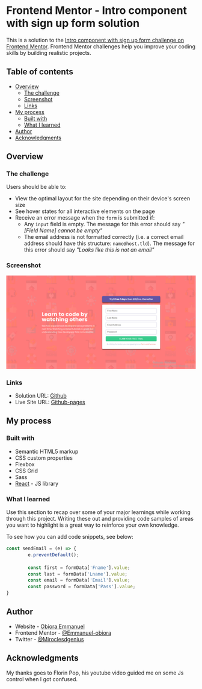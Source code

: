 # Frontend Mentor - Intro component with sign up form solution

This is a solution to the [Intro component with sign up form challenge on Frontend Mentor](https://www.frontendmentor.io/challenges/intro-component-with-signup-form-5cf91bd49edda32581d28fd1). Frontend Mentor challenges help you improve your coding skills by building realistic projects.

## Table of contents

- [Overview](#overview)
  - [The challenge](#the-challenge)
  - [Screenshot](#screenshot)
  - [Links](#links)
- [My process](#my-process)
  - [Built with](#built-with)
  - [What I learned](#what-i-learned)
- [Author](#author)
- [Acknowledgments](#acknowledgments)

## Overview

### The challenge

Users should be able to:

- View the optimal layout for the site depending on their device's screen size
- See hover states for all interactive elements on the page
- Receive an error message when the `form` is submitted if:
  - Any `input` field is empty. The message for this error should say *"[Field Name] cannot be empty"*
  - The email address is not formatted correctly (i.e. a correct email address should have this structure: `name@host.tld`). The message for this error should say *"Looks like this is not an email"*

### Screenshot

![Desktop View](./src/images/desktop.png)

### Links

- Solution URL: [Github](https://github.com/Emmanuel-obiora/intro-component-with-sign-up-form)
- Live Site URL: [Github-pages](https://emmanuel-obiora.github.io/intro-component-with-sign-up-form)

## My process

### Built with

- Semantic HTML5 markup
- CSS custom properties
- Flexbox
- CSS Grid
- Sass
- [React](https://reactjs.org/) - JS library

### What I learned

Use this section to recap over some of your major learnings while working through this project. Writing these out and providing code samples of areas you want to highlight is a great way to reinforce your own knowledge.

To see how you can add code snippets, see below:

```js
const sendEmail = (e) => {
        e.preventDefault();

        const first = formData['Fname'].value;
        const last = formData['Lname'].value;
        const email = formData['Email'].value;
        const password = formData['Pass'].value;
}
```

## Author

- Website - [Obiora Emmanuel](https://emmanuel-obiora.github.io/portfolio-about-me-/web-content)
- Frontend Mentor - [@Emmanuel-obiora](https://www.frontendmentor.io/profile/Emmanuel-obiora)
- Twitter - [@Miroclesdgenius](https://twitter.com/Miroclesdgenius)

## Acknowledgments

My thanks goes to Florin Pop, his youtube video guided me on some Js control when I got confused.

